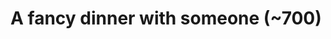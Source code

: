 # A fancy dinner with someone (~700)
<!-- #opportunity/spend #opportunity/activity -->

<!-- {BearID:AF04689C-2D03-4B4A-A8C6-003305893E1D-17399-0000005E49C5FB4F} -->
